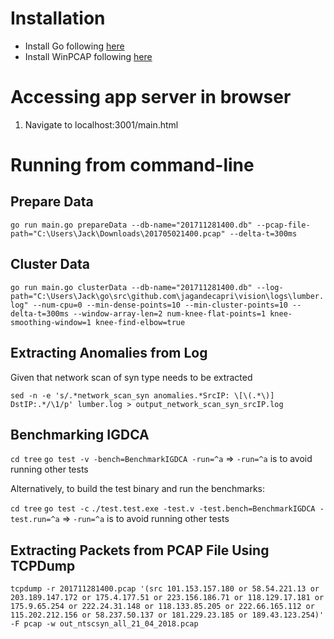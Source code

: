 # Installation

* Install Go following [here](https://golang.org/doc/install)
* Install WinPCAP following [here](https://www.winpcap.org/)

# Accessing app server in browser

1. Navigate to localhost:3001/main.html

# Running from command-line

## Prepare Data

`go run main.go prepareData --db-name="201711281400.db" --pcap-file-path="C:\Users\Jack\Downloads\201705021400.pcap" --delta-t=300ms`

## Cluster Data

`go run main.go clusterData --db-name="201711281400.db" --log-path="C:\Users\Jack\go\src\github.com\jagandecapri\vision\logs\lumber.log" --num-cpu=0 --min-dense-points=10 --min-cluster-points=10 --delta-t=300ms
--window-array-len=2 num-knee-flat-points=1 knee-smoothing-window=1 knee-find-elbow=true`

## Extracting Anomalies from Log

Given that network scan of syn type needs to be extracted

`sed -n -e 's/.*network_scan_syn anomalies.*SrcIP: \[\(.*\)] DstIP:.*/\1/p' lumber.log > output_network_scan_syn_srcIP.log`

## Benchmarking IGDCA

`cd tree`
`go test -v -bench=BenchmarkIGDCA -run=^a` => `-run=^a` is to avoid running other tests

Alternatively, to build the test binary and run the benchmarks:

`cd tree`
`go test -c`
`./test.test.exe -test.v -test.bench=BenchmarkIGDCA -test.run=^a` => `-run=^a` is to avoid running other tests

## Extracting Packets from PCAP File Using TCPDump

`tcpdump -r 201711281400.pcap '(src 101.153.157.180 or 58.54.221.13 or 203.189.147.172 or 175.4.177.51 or 223.156.186.71 or 118.129.17.181 or 175.9.65.254 or 222.24.31.148 or 118.133.85.205 or 222.66.165.112 or 115.202.212.156 or 58.237.50.137 or 181.229.23.185 or 189.43.123.254)' -F pcap -w out_ntscsyn_all_21_04_2018.pcap`